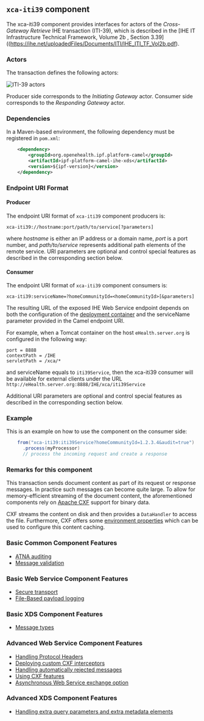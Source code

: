 
## `xca-iti39` component

The xca-iti39 component provides interfaces for actors of the *Cross-Gateway Retrieve* IHE transaction (ITI-39),
which is described in the [IHE IT Infrastructure Technical Framework, Volume 2b , Section 3.39]((https://ihe.net/uploadedFiles/Documents/ITI/IHE_ITI_TF_Vol2b.pdf).

### Actors

The transaction defines the following actors:

![ITI-39 actors](images/iti39.png)

Producer side corresponds to the *Initiating Gateway* actor.
Consumer side corresponds to the *Responding Gateway* actor.

### Dependencies

In a Maven-based environment, the following dependency must be registered in `pom.xml`:

```xml
    <dependency>
        <groupId>org.openehealth.ipf.platform-camel</groupId>
        <artifactId>ipf-platform-camel-ihe-xds</artifactId>
        <version>${ipf-version}</version>
    </dependency>
```

### Endpoint URI Format

#### Producer

The endpoint URI format of `xca-iti39` component producers is:

```
xca-iti39://hostname:port/path/to/service[?parameters]
```

where *hostname* is either an IP address or a domain name, *port* is a port number, and *path/to/service*
represents additional path elements of the remote service.
URI parameters are optional and control special features as described in the corresponding section below.

#### Consumer

The endpoint URI format of `xca-iti39` component consumers is:

```
xca-iti39:serviceName=?homeCommunityId=<homeCommunityId>[&parameters]
```

The resulting URL of the exposed IHE Web Service endpoint depends on both the configuration of the [deployment container]
and the serviceName parameter provided in the Camel endpoint URI.

For example, when a Tomcat container on the host `eHealth.server.org` is configured in the following way:

```
port = 8888
contextPath = /IHE
servletPath = /xca/*
```

and serviceName equals to `iti39Service`, then the xca-iti39 consumer will be available for external clients under the URL
`http://eHealth.server.org:8888/IHE/xca/iti39Service`

Additional URI parameters are optional and control special features as described in the corresponding section below.


### Example

This is an example on how to use the component on the consumer side:

```java
    from("xca-iti39:iti39Service?homeCommunityId=1.2.3.4&audit=true")
      .process(myProcessor)
      // process the incoming request and create a response
```

### Remarks for this component

This transaction sends document content as part of its request or response messages. In practice such messages can become
quite large. To allow for memory-efficient streaming of the document content, the aforementioned components rely on
[Apache CXF](https://cxf.apache.org/) support for binary data.

CXF streams the content on disk and then provides a `DataHandler` to access the file.
Furthermore, CXF offers some [environment properties](https://cxf.apache.org/docs/security.html#Security-Largedatastreamcaching)
which can be used to configure this content caching.


### Basic Common Component Features

* [ATNA auditing]
* [Message validation]

### Basic Web Service Component Features

* [Secure transport]
* [File-Based payload logging]

### Basic XDS Component Features

* [Message types]

### Advanced Web Service Component Features

* [Handling Protocol Headers]
* [Deploying custom CXF interceptors]
* [Handling automatically rejected messages]
* [Using CXF features]
* [Asynchronous Web Service exchange option]

### Advanced XDS Component Features

* [Handling extra query parameters and extra metadata elements]


[ATNA auditing]: ../ipf-platform-camel-ihe/atna.html
[Message validation]: ../ipf-platform-camel-ihe/messageValidation.html

[deployment container]: ../ipf-platform-camel-ihe-ws/deployment.html
[Secure Transport]: ../ipf-platform-camel-ihe-ws/secureTransport.html
[File-Based payload logging]: ../ipf-platform-camel-ihe-ws/payloadLogging.html

[Message types]: messageTypes.html
[Handling extra query parameters and extra metadata elements]: handlingExtra.html

[Handling Protocol Headers]: ../ipf-platform-camel-ihe-ws/protocolHeaders.html
[Deploying custom CXF interceptors]: ../ipf-platform-camel-ihe-ws/customInterceptors.html
[Handling automatically rejected messages]: ../ipf-platform-camel-ihe-ws/handlingRejected.html
[Using CXF features]: ../ipf-platform-camel-ihe-ws/cxfFeatures.html
[Asynchronous Web Service exchange option]: ../ipf-platform-camel-ihe-ws/async.html

